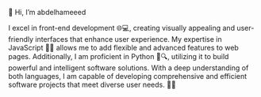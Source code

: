  👋 Hi, I’m abdelhameeed

I excel in front-end development 🌐💻, creating visually appealing and user-friendly interfaces that enhance user experience. My expertise in JavaScript 🌟🎨 allows me to add flexible and advanced features to web pages. Additionally, I am proficient in Python 🐍🔍, utilizing it to build powerful and intelligent software solutions. With a deep understanding of both languages, I am capable of developing comprehensive and efficient software projects that meet diverse user needs. 🚀💡

